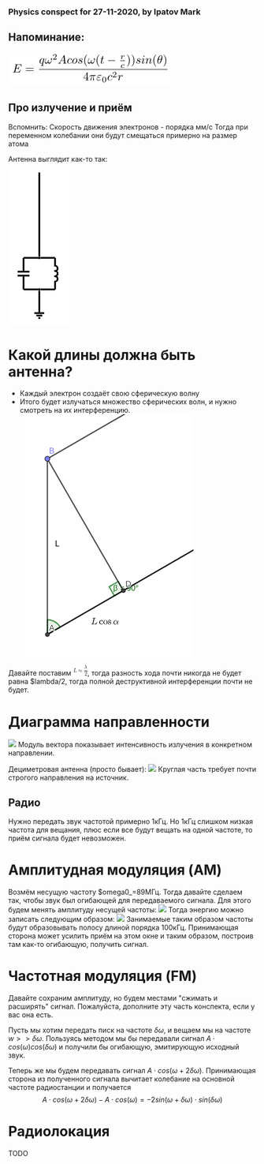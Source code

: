 ### Physics conspect for 27-11-2020, by Ipatov Mark

## Напоминание:

<img src="resources/EnergyOfEMW.png"></img>

## Про излучение и приём

Вспомнить: Скорость движения электронов - порядка мм/с
Тогда при переменном колебании они будут смещаться примерно на размер атома

Антенна выглядит как-то так:

<img src="resources/Antenna.png"></img>

# Какой длины должна быть антенна?

- Каждый электрон создаёт свою сферическую волну
- Итого будет излучаться множество сферических волн, и нужно смотреть на их интерференцию.
<img src="resources/AntennaInterferention.png"></img>

Давайте поставим <img src="resources/Lapproxlambdadiv2.png"></img>, тогда разность хода почти никогда не будет равна $lambda/2, тогда полной деструктивной интерференции почти не будет.

# Диаграмма направленности

<img src="resources/DirectionalDiagram.png"></img>
Модуль вектора показывает интенсивность излучения в конкретном направлении.

Дециметровая антенна (просто бывает):
<img src="resources/DecimeterAntenna.png"></img>
Круглая часть требует почти строгого направления на источник.

## Радио

Нужно передать звук частотой примерно 1кГц. Но 1кГц слишком низкая частота для вещания, плюс если все будут вещать на одной частоте, то приём сигнала будет невозможен.

# Амплитудная модуляция (AM)
Возмём несущую частоту $omega0_=89МГц. Тогда давайте сделаем так, чтобы звук был огибающей для передаваемого сигнала. Для этого будем менять амплитуду несущей частоты:
<img src="resources/AMModulation.png"></img>
Тогда энергию можно записать следующим образом:
<img src="resources/AMEnergy.png"><img>
Занимаемые таким образом частоты будут образовывать полосу длиной порядка 100кГц. Принимающая сторона может усилить приём на этом окне и таким образом, построив там как-то огибающую, получить сигнал.

# Частотная модуляция (FM)
Давайте сохраним амплитуду, но будем местами "сжимать и расширять" сигнал. Пожалуйста, дополните эту часть конспекта, если у вас она есть.

Пусть мы хотим передать писк на частоте $\delta\omega$, и вещаем мы на частоте $w >> \delta\omega$.
Пользуясь методом мы бы передавали сигнал $A\cdot cos(\omega)cos(\delta\omega)$ и получили бы огибающую, эмитирующую исходный звук.

Теперь же мы будем передавать сигнал $A\cdot cos(\omega+2\delta\omega)$.
Принимающая сторона из полученного сигнала вычитает колебание на основной частоте радиостанции и получается
$$A\cdot cos(\omega+2\delta\omega) - A\cdot cos(\omega) = -2 sin(\omega + \delta\omega)\cdot sin(\delta\omega)$$
# Радиолокация
TODO
